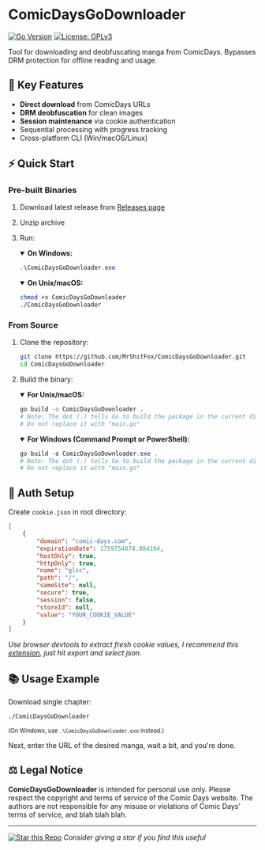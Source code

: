 # ComicDaysGoDownloader

[![Go Version](https://img.shields.io/badge/Go-1.23.1%2B-blue)](https://golang.org/) [![License: GPLv3](https://img.shields.io/badge/License-GPLv3-red)](LICENSE)

Tool for downloading and deobfuscating manga from ComicDays. Bypasses DRM protection for offline reading and usage.

## 🚀 Key Features

- **Direct download** from ComicDays URLs
- **DRM deobfuscation** for clean images
- **Session maintenance** via cookie authentication
- Sequential processing with progress tracking
- Cross-platform CLI (Win/macOS/Linux)

## ⚡ Quick Start

### Pre-built Binaries

1. Download latest release from [Releases page](https://github.com/MrShitFox/ComicDaysGoDownloader/releases)
1. Unzip archive
1. Run:

    <details open>
    <summary><strong>On Windows:</strong></summary>

    ```powershell
    .\ComicDaysGoDownloader.exe
    ```

    </details>

    <details open>
    <summary><strong>On Unix/macOS:</strong></summary>

    ```bash
    chmod +x ComicDaysGoDownloader
    ./ComicDaysGoDownloader
    ```

    </details>

### From Source

1. Clone the repository:

   ```bash
   git clone https://github.com/MrShitFox/ComicDaysGoDownloader.git
   cd ComicDaysGoDownloader
   ```

1. Build the binary:

   <details open>
   <summary><strong>For Unix/macOS:</strong></summary>

   ```bash
   go build -o ComicDaysGoDownloader .
   # Note: The dot (.) tells Go to build the package in the current directory.
   # Do not replace it with "main.go"
   ```

   </details>

   <details open>
   <summary><strong>For Windows (Command Prompt or PowerShell):</strong></summary>

   ```powershell
   go build -o ComicDaysGoDownloader.exe .
   # Note: The dot (.) tells Go to build the package in the current directory.
   # Do not replace it with "main.go"
   ```

   </details>

## 🔑 Auth Setup

Create `cookie.json` in root directory:

```json
[
    {
        "domain": "comic-days.com",
        "expirationDate": 1759754874.804194,
        "hostOnly": true,
        "httpOnly": true,
        "name": "glsc",
        "path": "/",
        "sameSite": null,
        "secure": true,
        "session": false,
        "storeId": null,
        "value": "YOUR_COOKIE_VALUE"
    }
]
```

*Use browser devtools to extract fresh cookie values, I recommend this [extension](https://cookie-editor.com), just hit export and select json.*

## 📚 Usage Example

Download single chapter:

```bash
./ComicDaysGoDownloader
```

<sub>(On Windows, use `.\ComicDaysGoDownloader.exe` instead.)</sub>

Next, enter the URL of the desired manga, wait a bit, and you're done.

## ⚖️ Legal Notice

**ComicDaysGoDownloader** is intended for personal use only. Please respect the copyright and terms of service of the Comic Days website. The authors are not responsible for any misuse or violations of Comic Days' terms of service, and blah blah blah.

---

[![Star this Repo](https://img.shields.io/github/stars/MrShitFox/ComicDaysGoDownloader?style=social)](https://github.com/MrShitFox/ComicDaysGoDownloader/stargazers) *Consider giving a star if you find this useful*
